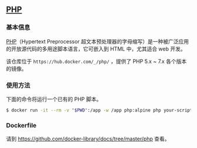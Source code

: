 ## [PHP](https://hub.docker.com/_/php/)

### 基本信息

[PHP](https://en.wikipedia.org/wiki/php)（Hypertext Preprocessor 超文本预处理器的字母缩写）是一种被广泛应用的开放源代码的多用途脚本语言，它可嵌入到 HTML 中，尤其适合 web 开发。

该仓库位于 `https://hub.docker.com/_/php/` ，提供了 PHP 5.x ~ 7.x 各个版本的镜像。

### 使用方法

下面的命令将运行一个已有的 PHP 脚本。

```bash
$ docker run -it --rm -v "$PWD":/app -w /app php:alpine php your-script.php
```

### Dockerfile

请到 https://github.com/docker-library/docs/tree/master/php 查看。
